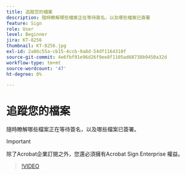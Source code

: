 ```yaml
---
title: 追蹤您的檔案
description: 隨時瞭解哪些檔案正在等待簽名，以及哪些檔案已簽署
feature: Sign
role: User
level: Beginner
jira: KT-8256
thumbnail: KT-8256.jpg
exl-id: 2a86c55a-cb15-4ccb-9a8d-54df1164310f
source-git-commit: 4e6fbf91e96d26f9ee8f1105ad68738b9450a32d
workflow-type: tm+mt
source-wordcount: '47'
ht-degree: 0%

---
```


# 追蹤您的檔案

隨時瞭解哪些檔案正在等待簽名，以及哪些檔案已簽署。

>[!IMPORTANT]
>
>除了Acrobat企業訂閱之外，您還必須擁有Acrobat Sign Enterprise 權益。

>[!VIDEO](https://video.tv.adobe.com/v/338492?quality=12&learn=on&hidetitle=true)
